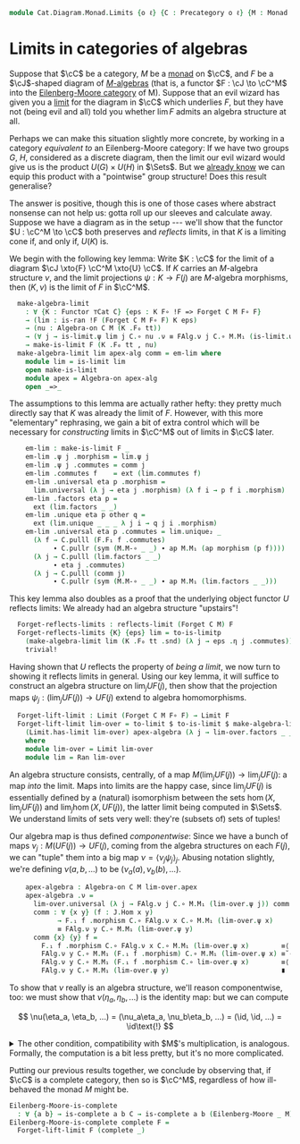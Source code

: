 <!--
```agda
open import Cat.Functor.Equivalence.Complete
open import Cat.Instances.Shape.Terminal
open import Cat.Functor.Conservative
open import Cat.Functor.Equivalence
open import Cat.Diagram.Limit.Base
open import Cat.Diagram.Terminal
open import Cat.Functor.Kan.Base
open import Cat.Diagram.Monad
open import Cat.Prelude

import Cat.Reasoning
```
-->

```agda
module Cat.Diagram.Monad.Limits {o ℓ} {C : Precategory o ℓ} {M : Monad C} where
```

<!--
```agda
private
  module EM = Cat.Reasoning (Eilenberg-Moore C M)
  module C = Cat.Reasoning C
  module M = Monad M

open Algebra-hom
open Algebra-on
```
-->

# Limits in categories of algebras

Suppose that $\cC$ be a category, $M$ be a [monad] on $\cC$, and
$F$ be a $\cJ$-shaped diagram of [$M$-algebras][malg] (that is, a
functor $F : \cJ \to \cC^M$ into the [Eilenberg-Moore category] of
M). Suppose that an evil wizard has given you a [limit] for the diagram
in $\cC$ which underlies $F$, but they have not (being evil and all)
told you whether $\lim F$ admits an algebra structure at all.

[monad]: Cat.Diagram.Monad.html#monads
[malg]: Cat.Diagram.Monad.html#algebras-over-a-monad
[Eilenberg-Moore category]: Cat.Diagram.Monad.html#eilenberg-moore-category
[limit]: Cat.Diagram.Limit.Base.html

Perhaps we can make this situation slightly more concrete, by working in
a category _equivalent to_ an Eilenberg-Moore category: If we have two
groups $G$, $H$, considered as a discrete diagram, then the limit our
evil wizard would give us is the product $U(G) \times U(H)$ in $\Sets$.
But we [already know] we can equip this product with a "pointwise" group
structure! Does this result generalise?

[already know]: Algebra.Group.Cat.FinitelyComplete.html#direct-products

The answer is positive, though this is one of those cases where abstract
nonsense can not help us: gotta roll up our sleeves and calculate away.
Suppose we have a diagram as in the setup --- we'll show that the
functor $U : \cC^M \to \cC$ both preserves and _reflects_ limits,
in that $K$ is a limiting cone if, and only if, $U(K)$ is.

<!--
```agda
module _ {jo jℓ} {J : Precategory jo jℓ} (F : Functor J (Eilenberg-Moore C M)) where
  private
    module J = Precategory J
    module F = Functor F
    module FAlg j = Algebra-on (F.₀ j .snd)
  open Functor
  open _=>_
```
-->

We begin with the following key lemma: Write $K : \cC$ for the limit of
a diagram $\cJ \xto{F} \cC^M \xto{U} \cC$. If $K$ carries an $M$-algebra
structure $\nu$, and the limit projections $\psi : K \to F(j)$ are
$M$-algebra morphisms, then $(K, \nu)$ is the limit of $F$ in $\cC^M$.

```agda
  make-algebra-limit
    : ∀ {K : Functor ⊤Cat C} {eps : K F∘ !F => Forget C M F∘ F}
    → (lim : is-ran !F (Forget C M F∘ F) K eps)
    → (nu : Algebra-on C M (K .F₀ tt))
    → (∀ j → is-limit.ψ lim j C.∘ nu .ν ≡ FAlg.ν j C.∘ M.M₁ (is-limit.ψ lim j))
    → make-is-limit F (K .F₀ tt , nu)
  make-algebra-limit lim apex-alg comm = em-lim where
    module lim = is-limit lim
    open make-is-limit
    module apex = Algebra-on apex-alg
    open _=>_
```

The assumptions to this lemma are actually rather hefty: they pretty
much directly say that $K$ was already the limit of $F$. However, with
this more "elementary" rephrasing, we gain a bit of extra control which
will be necessary for _constructing_ limits in $\cC^M$ out of limits in
$\cC$ later.

```agda
    em-lim : make-is-limit F _
    em-lim .ψ j .morphism = lim.ψ j
    em-lim .ψ j .commutes = comm j
    em-lim .commutes f    = ext (lim.commutes f)
    em-lim .universal eta p .morphism =
      lim.universal (λ j → eta j .morphism) (λ f i → p f i .morphism)
    em-lim .factors eta p =
      ext (lim.factors _ _)
    em-lim .unique eta p other q =
      ext (lim.unique _ _ _ λ j i → q j i .morphism)
    em-lim .universal eta p .commutes = lim.unique₂ _
      (λ f → C.pulll (F.F₁ f .commutes)
           ∙ C.pullr (sym (M.M-∘ _ _) ∙ ap M.M₁ (ap morphism (p f))))
      (λ j → C.pulll (lim.factors _ _)
           ∙ eta j .commutes)
      (λ j → C.pulll (comm j)
           ∙ C.pullr (sym (M.M-∘ _ _) ∙ ap M.M₁ (lim.factors _ _)))
```

This key lemma also doubles as a proof that the underlying object
functor $U$ reflects limits: We already had an algebra structure
"upstairs"!

```agda
  Forget-reflects-limits : reflects-limit (Forget C M) F
  Forget-reflects-limits {K} {eps} lim = to-is-limitp
    (make-algebra-limit lim (K .F₀ tt .snd) (λ j → eps .η j .commutes))
    trivial!
```

Having shown that $U$ reflects the property of _being a limit_, we now
turn to showing it reflects limits in general. Using our key lemma, it
will suffice to construct an algebra structure on $\lim_j UF(j)$, then
show that the projection maps $\psi_j : (\lim_j UF(j)) \to UF(j)$ extend
to algebra homomorphisms.

```agda
  Forget-lift-limit : Limit (Forget C M F∘ F) → Limit F
  Forget-lift-limit lim-over = to-limit $ to-is-limit $ make-algebra-limit
    (Limit.has-limit lim-over) apex-algebra (λ j → lim-over.factors _ _)
    where
    module lim-over = Limit lim-over
    module lim = Ran lim-over
```

An algebra structure consists, centrally, of a map $M(\lim_j UF(j)) \to
\lim_j UF(j)$: a map _into_ the limit. Maps into limits are the happy
case, since $\lim_j UF(j)$ is essentially defined by a (natural)
isomorphism between the sets $\hom(X, \lim_j UF(j))$ and $\lim_j \hom(X,
UF(j))$, the latter limit being computed in $\Sets$. We understand
limits of sets very well: they're (subsets of) sets of tuples!

Our algebra map is thus defined _componentwise_: Since we have a bunch
of maps $\nu_j : M(UF(j)) \to UF(j)$, coming from the algebra structures
on each $F(j)$, we can "tuple" them into a big map $\nu = \langle \nu_j
\psi_j \rangle _j$. Abusing notation slightly, we're defining $\nu(a, b,
...)$ to be $(\nu_a(a), \nu_b(b), ...)$.

```agda
    apex-algebra : Algebra-on C M lim-over.apex
    apex-algebra .ν =
      lim-over.universal (λ j → FAlg.ν j C.∘ M.M₁ (lim-over.ψ j)) comm where abstract
      comm : ∀ {x y} (f : J.Hom x y)
            → F.₁ f .morphism C.∘ FAlg.ν x C.∘ M.M₁ (lim-over.ψ x)
            ≡ FAlg.ν y C.∘ M.M₁ (lim-over.ψ y)
      comm {x} {y} f =
        F.₁ f .morphism C.∘ FAlg.ν x C.∘ M.M₁ (lim-over.ψ x)        ≡⟨ C.extendl (F.₁ f .commutes) ⟩
        FAlg.ν y C.∘ M.M₁ (F.₁ f .morphism) C.∘ M.M₁ (lim-over.ψ x) ≡˘⟨ C.refl⟩∘⟨ M.M-∘ _ _ ⟩
        FAlg.ν y C.∘ M.M₁ (F.₁ f .morphism C.∘ lim-over.ψ x)        ≡⟨ C.refl⟩∘⟨ ap M.M₁ (lim-over.commutes f) ⟩
        FAlg.ν y C.∘ M.M₁ (lim-over.ψ y)                            ∎
```

To show that $\nu$ really is an algebra structure, we'll reason
componentwise, too: we must show that $\nu(\eta_a, \eta_b, ...)$ is
the identity map: but we can compute

$$
\nu(\eta_a, \eta_b, ...) = (\nu_a\eta_a, \nu_b\eta_b, ...) = (\id, \id, ...) = \id\text{!}
$$

<details>
<summary>
The other condition, compatibility with $M$'s multiplication, is
analogous. Formally, the computation is a bit less pretty, but it's no
more complicated.
</summary>

```agda
    apex-algebra .ν-unit = lim-over.unique₂ _ lim-over.commutes
      (λ j → C.pulll (lim-over.factors _ _)
          ·· C.pullr (sym $ M.unit.is-natural _ _ _)
          ·· C.cancell (FAlg.ν-unit j))
      (λ j → C.idr _)
    apex-algebra .ν-mult = lim-over.unique₂ _
      (λ f → C.pulll $ C.pulll (F.₁ f .commutes)
           ∙ C.pullr (sym (M.M-∘ _ _) ∙ ap M.M₁ (lim-over.commutes f)))
      (λ j → C.pulll (lim-over.factors _ _)
          ·· C.pullr (sym (M.M-∘ _ _) ∙ ap M.M₁ (lim-over.factors _ _) ∙ M.M-∘ _ _)
          ·· C.extendl (FAlg.ν-mult j)
          ·· ap (FAlg.ν j C.∘_) (M.mult.is-natural _ _ _)
          ·· C.assoc _ _ _)
      (λ j → C.pulll (lim-over.factors _ _))
```

</details>

Putting our previous results together, we conclude by observing that, if
$\cC$ is a complete category, then so is $\cC^M$, regardless of how
ill-behaved the monad $M$ might be.

```agda
Eilenberg-Moore-is-complete
  : ∀ {a b} → is-complete a b C → is-complete a b (Eilenberg-Moore _ M)
Eilenberg-Moore-is-complete complete F =
  Forget-lift-limit F (complete _)
```
